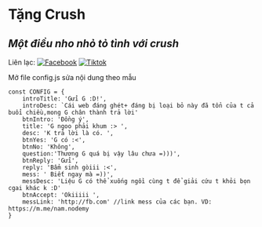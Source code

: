 # Tặng Crush
## _Một điều nho nhỏ tỏ tình với crush_

Liên lạc: 
[![Facebook](https://i.imgur.com/GRqy96ts.jpg)](https://www.facebook.com/nam.nodemy)
[![Tiktok](https://i.imgur.com/Nbfl1E7t.jpg)](https://www.tiktok.com/@manindev)

Mở file config.js sửa nội dung theo mẫu
```
const CONFIG = {
    introTitle: 'Gửi G :D!',
    introDesc: `Cái web đáng ghét+ đáng bị loại bỏ này đã tổn của t cả buổi chiều,mong G chân thành trả lời'
    btnIntro: 'Đồng ý',
    title: 'G ngoo phải khum :> ',
    desc: 'K trả lời là có. ',
    btnYes: 'G có :<',
    btnNo: 'Không',
    question:'Thương G quá bị vậy lâu chưa =)))',
    btnReply: 'Gửi',
    reply: 'Bẩm sinh gòiii :<',
    mess: ' Biết ngay mà =))',
    messDesc: 'Liệu G có thể xuống ngồi cùng t để giải cứu t khỏi bọn cgai khác k :D'
    btnAccept: 'Okiiiii ',
    messLink: 'http://fb.com' //link mess của các bạn. VD: https://m.me/nam.nodemy
}
```

